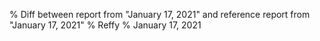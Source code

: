 % Diff between report from "January 17, 2021" and reference report from "January 17, 2021"
% Reffy
% January 17, 2021

